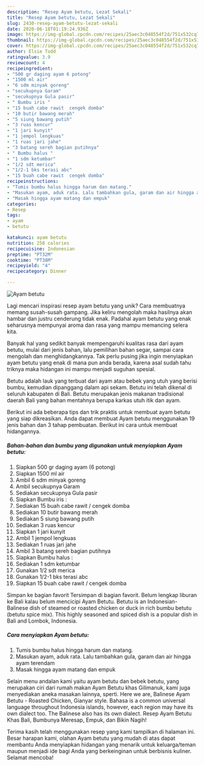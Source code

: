 ```yaml
---
description: "Resep Ayam betutu, Lezat Sekali"
title: "Resep Ayam betutu, Lezat Sekali"
slug: 2430-resep-ayam-betutu-lezat-sekali
date: 2020-06-18T01:19:24.936Z
image: https://img-global.cpcdn.com/recipes/25aec3c048554f2d/751x532cq70/ayam-betutu-foto-resep-utama.jpg
thumbnail: https://img-global.cpcdn.com/recipes/25aec3c048554f2d/751x532cq70/ayam-betutu-foto-resep-utama.jpg
cover: https://img-global.cpcdn.com/recipes/25aec3c048554f2d/751x532cq70/ayam-betutu-foto-resep-utama.jpg
author: Elsie Todd
ratingvalue: 3.9
reviewcount: 4
recipeingredient:
- "500 gr daging ayam 6 potong"
- "1500 ml air"
- "6 sdm minyak goreng"
- "secukupnya Garam"
- "secukupnya Gula pasir"
- " Bumbu iris "
- "15 buah cabe rawit  cengek domba"
- "10 butir bawang merah"
- "5 siung bawang putih"
- "3 ruas kencur"
- "1 jari kunyit"
- "1 jempol lengkuas"
- "1 ruas jari jahe"
- "3 batang sereh bagian putihnya"
- " Bumbu halus "
- "1 sdm ketumbar"
- "1/2 sdt merica"
- "1/2-1 bks terasi abc"
- "15 buah cabe rawit  cengek domba"
recipeinstructions:
- "Tumis bumbu halus hingga harum dan matang."
- "Masukan ayam, aduk rata. Lalu tambahkan gula, garam dan air hingga ayam terendam"
- "Masak hingga ayam matang dan empuk"
categories:
- Resep
tags:
- ayam
- betutu

katakunci: ayam betutu 
nutrition: 258 calories
recipecuisine: Indonesian
preptime: "PT32M"
cooktime: "PT38M"
recipeyield: "4"
recipecategory: Dinner

---
```



![Ayam betutu](https://img-global.cpcdn.com/recipes/25aec3c048554f2d/751x532cq70/ayam-betutu-foto-resep-utama.jpg)

Lagi mencari inspirasi resep ayam betutu yang unik? Cara membuatnya memang susah-susah gampang. Jika keliru mengolah maka hasilnya akan hambar dan justru cenderung tidak enak. Padahal ayam betutu yang enak seharusnya mempunyai aroma dan rasa yang mampu memancing selera kita.

Banyak hal yang sedikit banyak mempengaruhi kualitas rasa dari ayam betutu, mulai dari jenis bahan, lalu pemilihan bahan segar, sampai cara mengolah dan menghidangkannya. Tak perlu pusing jika ingin menyiapkan ayam betutu yang enak di mana pun anda berada, karena asal sudah tahu triknya maka hidangan ini mampu menjadi suguhan spesial.

Betutu adalah lauk yang terbuat dari ayam atau bebek yang utuh yang berisi bumbu, kemudian dipanggang dalam api sekam. Betutu ini telah dikenal di seluruh kabupaten di Bali. Betutu merupakan jenis makanan tradisional daerah Bali yang bahan mentahnya berupa karkas utuh itik dan ayam.


Berikut ini ada beberapa tips dan trik praktis untuk membuat ayam betutu yang siap dikreasikan. Anda dapat membuat Ayam betutu menggunakan 19 jenis bahan dan 3 tahap pembuatan. Berikut ini cara untuk membuat hidangannya.

<!--inarticleads1-->

##### Bahan-bahan dan bumbu yang digunakan untuk menyiapkan Ayam betutu:

1. Siapkan 500 gr daging ayam (6 potong)
1. Siapkan 1500 ml air
1. Ambil 6 sdm minyak goreng
1. Ambil secukupnya Garam
1. Sediakan secukupnya Gula pasir
1. Siapkan  Bumbu iris :
1. Sediakan 15 buah cabe rawit / cengek domba
1. Sediakan 10 butir bawang merah
1. Sediakan 5 siung bawang putih
1. Sediakan 3 ruas kencur
1. Siapkan 1 jari kunyit
1. Ambil 1 jempol lengkuas
1. Sediakan 1 ruas jari jahe
1. Ambil 3 batang sereh bagian putihnya
1. Siapkan  Bumbu halus :
1. Sediakan 1 sdm ketumbar
1. Gunakan 1/2 sdt merica
1. Gunakan 1/2-1 bks terasi abc
1. Siapkan 15 buah cabe rawit / cengek domba


Simpan ke bagian favorit Tersimpan di bagian favorit. Belum lengkap liburan ke Bali kalau belum mencicipi Ayam Betutu. Betutu is an Indonesian-Balinese dish of steamed or roasted chicken or duck in rich bumbu betutu (betutu spice mix). This highly seasoned and spiced dish is a popular dish in Bali and Lombok, Indonesia. 

<!--inarticleads2-->

##### Cara menyiapkan Ayam betutu:

1. Tumis bumbu halus hingga harum dan matang.
1. Masukan ayam, aduk rata. Lalu tambahkan gula, garam dan air hingga ayam terendam
1. Masak hingga ayam matang dan empuk


Selain menu andalan kami yaitu ayam betutu dan bebek betutu, yang merupakan ciri dari rumah makan Ayam Betutu khas Gilimanuk, kami juga menyediakan aneka masakan lainnya, sperti. Here we are, Balinese Ayam Betutu - Roasted Chicken, Gianyar style. Bahasa is a common universal language throughout Indonesia islands, however, each region may have its own dialect too. The Balinese also has its own dialect. Resep Ayam Betutu Khas Bali, Bumbunya Meresap, Empuk, dan Bikin Nagih! 

Terima kasih telah menggunakan resep yang kami tampilkan di halaman ini. Besar harapan kami, olahan Ayam betutu yang mudah di atas dapat membantu Anda menyiapkan hidangan yang menarik untuk keluarga/teman maupun menjadi ide bagi Anda yang berkeinginan untuk berbisnis kuliner. Selamat mencoba!
